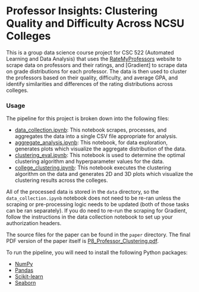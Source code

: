 # Professor Insights: Clustering Quality and Difficulty Across NCSU Colleges

This is a group data science course project for CSC 522 (Automated Learning and Data Analysis) that uses the [RateMyProfessors](https://www.ratemyprofessors.com/) website to scrape data on professors and their ratings, and [Gradient] to scrape data on grade distributions for each professor. The data is then used to cluster the professors based on their quality, difficulty, and average GPA, and identify similarities and differences of the rating distributions across colleges.

### Usage

The pipeline for this project is broken down into the following files:
- [data_collection.ipynb](data_collection.ipynb): This notebook scrapes, processes, and aggregates the data into a single CSV file appropriate for analysis.
- [aggregate_analysis.ipynb](aggregate_analysis.ipynb): This notebook, for data exploration, generates plots which visualize the aggregate distribution of the data.
- [clustering_eval.ipynb](clustering_eval.ipynb): This notebook is used to determine the optimal clustering algorithm and hyperparameter values for the data.
- [college_clustering.ipynb](college_clustering.ipynb): This notebook executes the clustering algorithm on the data and generates 2D and 3D plots which visualize the clustering results across the colleges.

All of the processed data is stored in the `data` directory, so the `data_collection.ipynb` notebook does not need to be re-ran unless the scraping or pre-processing logic needs to be updated (both of those tasks can be ran separately). If you do need to re-run the scraping for Gradient, follow the instructions in the data collection notebook to set up your authorization headers.

The source files for the paper can be found in the `paper` directory. The final PDF version of the paper itself is [P8_Professor_Clustering.pdf](paper/P8_Professor_Clustering.pdf).

To run the pipeline, you will need to install the following Python packages:

- [NumPy](https://numpy.org/)
- [Pandas](https://pandas.pydata.org/)
- [Scikit-learn](https://scikit-learn.org/)
- [Seaborn](https://seaborn.pydata.org/)

